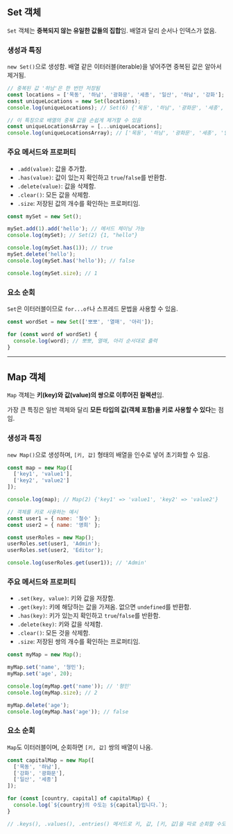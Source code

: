 ## Set 객체

`Set` 객체는 **중복되지 않는 유일한 값들의 집합**임. 배열과 달리 순서나 인덱스가 없음.

### **생성과 특징**

`new Set()`으로 생성함. 배열 같은 이터러블(iterable)을 넣어주면 중복된 값은 알아서 제거됨.

```javascript
// 중복된 값 '하남'은 한 번만 저장됨
const locations = ['목동', '하남', '광화문', '세종', '일산', '하남', '강화'];
const uniqueLocations = new Set(locations);
console.log(uniqueLocations); // Set(6) {'목동', '하남', '광화문', '세종', '일산', '강화'}

// 이 특징으로 배열의 중복 값을 손쉽게 제거할 수 있음
const uniqueLocationsArray = [...uniqueLocations];
console.log(uniqueLocationsArray); // ['목동', '하남', '광화문', '세종', '일산', '강화']
```

### **주요 메서드와 프로퍼티**

  - `.add(value)`: 값을 추가함.
  - `.has(value)`: 값이 있는지 확인하고 `true`/`false`를 반환함.
  - `.delete(value)`: 값을 삭제함.
  - `.clear()`: 모든 값을 삭제함.
  - `.size`: 저장된 값의 개수를 확인하는 프로퍼티임.


```javascript
const mySet = new Set();

mySet.add(1).add('hello'); // 메서드 체이닝 가능
console.log(mySet); // Set(2) {1, "hello"}

console.log(mySet.has(1)); // true
mySet.delete('hello');
console.log(mySet.has('hello')); // false

console.log(mySet.size); // 1
```

### **요소 순회**

`Set`은 이터러블이므로 `for...of`나 스프레드 문법을 사용할 수 있음.

```javascript
const wordSet = new Set(['뽀뽀', '열매', '아리']);

for (const word of wordSet) {
  console.log(word); // 뽀뽀, 열매, 아리 순서대로 출력
}
```

-----

## Map 객체

`Map` 객체는 **키(key)와 값(value)의 쌍으로 이루어진 컬렉션**임.

가장 큰 특징은 일반 객체와 달리 **모든 타입의 값(객체 포함)을 키로 사용할 수 있다**는 점임.

### **생성과 특징**

`new Map()`으로 생성하며, `[키, 값]` 형태의 배열을 인수로 넣어 초기화할 수 있음.

```javascript
const map = new Map([
  ['key1', 'value1'],
  ['key2', 'value2']
]);

console.log(map); // Map(2) {'key1' => 'value1', 'key2' => 'value2'}

// 객체를 키로 사용하는 예시
const user1 = { name: '철수' };
const user2 = { name: '영희' };

const userRoles = new Map();
userRoles.set(user1, 'Admin');
userRoles.set(user2, 'Editor');

console.log(userRoles.get(user1)); // 'Admin'
```

### **주요 메서드와 프로퍼티**

  - `.set(key, value)`: 키와 값을 저장함.
  - `.get(key)`: 키에 해당하는 값을 가져옴. 없으면 `undefined`를 반환함.
  - `.has(key)`: 키가 있는지 확인하고 `true`/`false`를 반환함.
  - `.delete(key)`: 키와 값을 삭제함.
  - `.clear()`: 모든 것을 삭제함.
  - `.size`: 저장된 쌍의 개수를 확인하는 프로퍼티임.


```javascript
const myMap = new Map();

myMap.set('name', '형민');
myMap.set('age', 20);

console.log(myMap.get('name')); // '형민'
console.log(myMap.size); // 2

myMap.delete('age');
console.log(myMap.has('age')); // false
```

### **요소 순회**

`Map`도 이터러블이며, 순회하면 `[키, 값]` 쌍의 배열이 나옴.

```javascript
const capitalMap = new Map([
  ['목동', '하남'],
  ['강화', '광화문'],
  ['일산', '세종']
]);

for (const [country, capital] of capitalMap) {
  console.log(`${country}의 수도는 ${capital}입니다.`);
}

// .keys(), .values(), .entries() 메서드로 키, 값, [키, 값]을 따로 순회할 수도 있음.
```